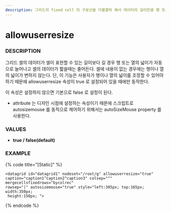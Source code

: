 ```yaml
---
description: 그리드의 fixed cell 의 구분선을 더블클릭 해서 데이터의 길이만큼 행 또는 열의 넓이를 자동으로 변경할수 있도록 설정하는 속성이다.
---
```


# allowuserresize

### DESCRIPTION

그리드 셀의 데이터가 셀이 표현할 수 있는 길이보다 길 경우 행 또는 열의 넓이가 자동으로 늘어나고 셀의 데이터가 짧을때는 줄어든다. 셀에 내용이 없는 경우에는 행이나 열의 넓이가 변하지 않는다. 단, 이 기능은 사용자가 행이나 열의 넓이를 조정할 수 있어야 하기 때문에 allowuserresize 속성이 true 로 설정되어 있을 때에만 동작한다.

이 속성은 설정하지 않으면 기본으로 false 로 설정이 된다.

* attribute 는 디자인 시점에 설정하는 속성이기 때문에 스크립트로 autosizemouse 를 동적으로 제어하기 위해서는 autoSizeMouse property 를 사용한다. 

### **VALUES**

* **true / false\(default\)**

### EXAMPLE

{% code title="\[Static\]" %}
```markup
<datagrid id="datagrid1" nodeset="/root/g" allowuserresize="true" 
caption="caption1^caption2^caption3" colsep="^" mergecellsfixedrows="bycolrec" 
rowsep="|" autosizemouse="true" style="left:305px; top:165px; width:350px;
 height:150px; ">
```
{% endcode %}

